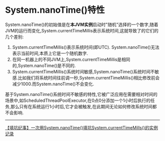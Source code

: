 # System.nanoTime()特性

System.nanoTime()的初始值是在**本JVM实例**启动时"随机"选择的一个数字,随着JVM的运行而变化,System.currentTimeMillis表示系统时间,这就导致了的它们的几个差别:

1. System.currentTimeMillis()表示系统时间(即UTC). System.nanoTime()无法表示当前时间,本质上它是一个随机数字.
2. 在同一机器上的不同JVM上,System.currentTimeMillis是相同的,System.nanoTime()是不同的.
3. System.currentTimeMillis()系统时间敏感,System.nanoTime()系统时间不敏感.比如我们将系统时间往前调一秒,System.currentTimeMillis()相比修改前会减少1000.而System.nanoTime()不会变化. 

基于System.nanoTime()系统时间不敏感的特性,它被广泛应用在需要相对时间的场景中,如ScheduledThreadPoolExecutor,在0点0分添加一个1小时后执行的任务,那么只有在系统运行1小时后,它才会被触发,在此期间无论如何修改系统时间都不会影响.



---

 [【填坑纪事】一次用System.nanoTime()填坑System.currentTimeMills()的实例记录](https://www.cnblogs.com/andy-songwei/p/10784049.html)